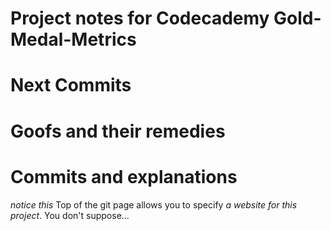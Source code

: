 # Project notes for Codecademy Gold-Medal-Metrics

# Next Commits

# Goofs and their remedies
# Commits and explanations

_notice this_
Top of the git page allows you to specify *a website for this project*.  You don't suppose...

